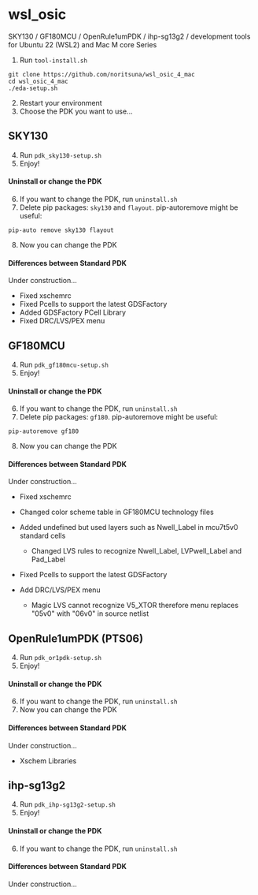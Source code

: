 # wsl_osic

SKY130 / GF180MCU / OpenRule1umPDK / ihp-sg13g2 / development tools for Ubuntu 22 (WSL2) and Mac M core Series

  1. Run `tool-install.sh`
```
git clone https://github.com/noritsuna/wsl_osic_4_mac
cd wsl_osic_4_mac
./eda-setup.sh
```

  2. Restart your environment
  3. Choose the PDK you want to use...

## SKY130
  4. Run `pdk_sky130-setup.sh`
  5. Enjoy!
#### Uninstall or change the PDK
  6. If you want to change the PDK, run `uninstall.sh`
  7. Delete pip packages: `sky130` and `flayout`.
     pip-autoremove might be useful:
```
pip-auto remove sky130 flayout
```
  8. Now you can change the PDK

#### Differences between Standard PDK

Under construction...
* Fixed xschemrc
* Fixed Pcells to support the latest GDSFactory
* Added GDSFactory PCell Library
* Fixed DRC/LVS/PEX menu

## GF180MCU
  4. Run `pdk_gf180mcu-setup.sh`
  5. Enjoy!
#### Uninstall or change the PDK
  6. If you want to change the PDK, run `uninstall.sh`
  7. Delete pip packages: `gf180`.
     pip-autoremove might be useful:
```
pip-autoremove gf180
```
  8. Now you can change the PDK

#### Differences between Standard PDK

Under construction...

* Fixed xschemrc
* Changed color scheme table in GF180MCU technology files
* Added undefined but used layers such as Nwell_Label in mcu7t5v0 standard cells
  * Changed LVS rules to recognize Nwell_Label, LVPwell_Label and Pad_Label

* Fixed Pcells to support the latest GDSFactory

* Add DRC/LVS/PEX menu
  * Magic LVS cannot recognize V5_XTOR therefore menu replaces "05v0" with "06v0" in source netlist

## OpenRule1umPDK (PTS06)
  4. Run `pdk_or1pdk-setup.sh`
  5. Enjoy!
#### Uninstall or change the PDK
  6. If you want to change the PDK, run `uninstall.sh`
  7. Now you can change the PDK

#### Differences between Standard PDK

Under construction...

* Xschem Libraries

## ihp-sg13g2
  4. Run `pdk_ihp-sg13g2-setup.sh`
  5. Enjoy!
#### Uninstall or change the PDK
  6. If you want to change the PDK, run `uninstall.sh`

#### Differences between Standard PDK

Under construction...
